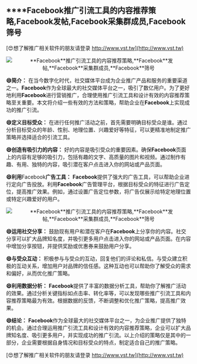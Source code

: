 ## ****Facebook**推广引流工具的内容推荐策略,**Facebook**发帖,**Facebook**采集群成员,**Facebook**筛号**

[😍想了解推广相关软件的朋友请登录 http://www.vst.tw](http://www.vst.tw)

 <center><img src="https://vst.tw/MP4/tuiguang/png/4.png" alt="**Facebook**推广引流工具的内容推荐策略,**Facebook**发帖,**Facebook**采集群成员,**Facebook**筛号"></center>

**😄简介：**
在当今数字化时代，社交媒体平台成为企业推广产品和服务的重要渠道之一。**Facebook**作为全球最大的社交媒体平台之一，吸引了数亿用户。为了更好地利用**Facebook**进行营销推广，合理使用推广引流工具和设计有效的内容推荐策略至关重要。本文将介绍一些有效的方法和策略，帮助企业在**Facebook**上实现成功的推广引流。

**😄定义目标受众：**
在进行任何推广活动之前，首先需要明确目标受众是谁。通过分析目标受众的年龄、性别、地理位置、兴趣爱好等特征，可以更精准地制定推广策略并选择适合的引流工具。

**😄创造有吸引力的内容：**
好的内容是吸引受众的重要因素。确保**Facebook**页面上的内容有足够的吸引力，包括有趣的文字、高质量的图片和视频。通过制作有趣、有用、独特的内容，吸引潜在客户点击进入你的网站或产品页面。

**😄利用**Facebook**广告工具：**
**Facebook**提供了强大的广告工具，可以帮助企业进行定向广告投放。利用**Facebook**广告管理平台，根据目标受众的特征进行广告定位，提高推广效果。例如，通过设置广告定位参数，将广告仅展示给特定地理位置或特定兴趣爱好的用户。

 <center><img src="https://vst.tw/MP4/tuiguang/png/1.png" alt="**Facebook**推广引流工具的内容推荐策略,**Facebook**发帖,**Facebook**采集群成员,**Facebook**筛号"></center>

**😄运用社交分享：**
鼓励现有用户和潜在客户在**Facebook**上分享你的内容。社交分享可以扩大品牌知名度，并吸引更多用户点击进入你的网站或产品页面。在内容中增加分享按钮，并提供奖励或优惠券来鼓励用户分享。

**😄与受众互动：**
积极参与与受众的互动，回复他们的评论和私信。与受众建立积极的互动关系，增加用户对品牌的信任感。这种互动也可以帮助你了解受众的需求和偏好，从而优化推广策略。

**😄利用数据分析：**
**Facebook**提供了丰富的数据分析工具，帮助你了解推广活动的效果。通过分析关键指标如点击率、转化率等，可以发现哪些推广引流工具和内容推荐策略最为有效。根据数据的反馈，不断调整和优化推广策略，提高推广效果。

**😄结论：**
**Facebook**作为全球最大的社交媒体平台之一，为企业推广提供了独特的机会。通过合理运用推广引流工具和设计有效的内容推荐策略，企业可以扩大品牌知名度、吸引更多用户，并实现成功的推广引流。以上介绍的策略仅是其中的一部分，企业需要根据自身情况和目标受众的特点，制定适合自己的推广策略。

[😍想了解推广相关软件的朋友请登录 http://www.vst.tw](http://www.vst.tw)



